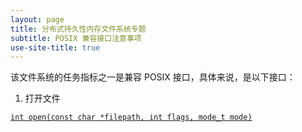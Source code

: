 ```yaml
---
layout: page
title: 分布式持久性内存文件系统专题
subtitle: POSIX 兼容接口注意事项
use-site-title: true
---
```


该文件系统的任务指标之一是兼容 POSIX 接口，具体来说，是以下接口：

1. 打开文件

[`int open(const char *filepath, int flags, mode_t mode)`](http://man7.org/linux/man-pages/man2/open.2.html)
